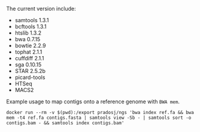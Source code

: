 

The current version include:

* samtools 1.3.1
* bcftools 1.3.1
* htslib 1.3.2
* bwa 0.7.15
* bowtie 2.2.9
* tophat 2.1.1
* cuffdiff 2.1.1
* sga 0.10.15
* STAR 2.5.2b
* picard-tools
* HTSeq 
* MACS2




Example usage to map contigs onto a reference genome with `BWA mem`.
```
docker run --rm -v $(pwd):/export pradosj/ngs 'bwa index ref.fa && bwa mem -t4 ref.fa contigs.fasta | samtools view -Sb - | samtools sort -o contigs.bam - && samtools index contigs.bam'
```






